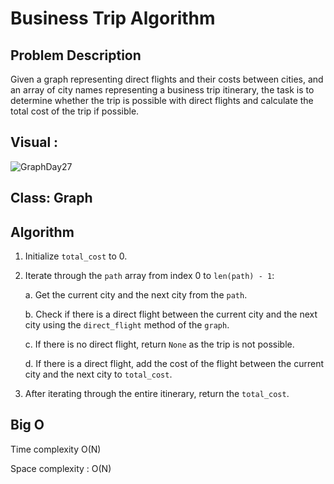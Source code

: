 # Business Trip Algorithm

## Problem Description

Given a graph representing direct flights and their costs between cities, and an array of city names representing a business trip itinerary, the task is to determine whether the trip is possible with direct flights and calculate the total cost of the trip if possible.

## Visual :
![GraphDay27](https://github.com/mohammadalsmadi2000/data-structures-and-algorithms/assets/60603704/ef2a45a3-b1d1-45e3-bb70-55e75876e46f)

## Class: Graph




## Algorithm

1. Initialize `total_cost` to 0.

2. Iterate through the `path` array from index 0 to `len(path) - 1`:

   a. Get the current city and the next city from the `path`.

   b. Check if there is a direct flight between the current city and the next city using the `direct_flight` method of the `graph`.

   c. If there is no direct flight, return `None` as the trip is not possible.

   d. If there is a direct flight, add the cost of the flight between the current city and the next city to `total_cost`.

3. After iterating through the entire itinerary, return the `total_cost`.

## Big O
Time complexity  O(N)

Space complexity : O(N)
